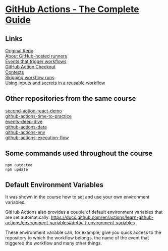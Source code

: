 # [GitHub Actions - The Complete Guide](https://www.udemy.com/course/github-actions-the-complete-guide/)

## Links
[Original Repo](https://github.com/academind/github-actions-course-resources)  
[About GitHub-hosted runners](https://docs.github.com/en/actions/using-github-hosted-runners/about-github-hosted-runners/about-github-hosted-runners)  
[Events that trigger workflows](https://docs.github.com/en/actions/using-workflows/events-that-trigger-workflows)  
[GitHub Action Checkout](https://github.com/actions/checkout)  
[Contexts](https://docs.github.com/en/actions/learn-github-actions/contexts)  
[Skipping workflow runs](https://docs.github.com/en/actions/managing-workflow-runs/skipping-workflow-runs)  
[Using inputs and secrets in a reusable workflow](https://docs.github.com/en/actions/using-workflows/reusing-workflows#using-inputs-and-secrets-in-a-reusable-workflow)  

## Other repositories from the same course
[second-action-react-demo](https://github.com/brunosantanati/second-action-react-demo)  
[github-actions-time-to-practice](https://github.com/brunosantanati/github-actions-time-to-practice)  
[events-deep-dive](https://github.com/brunosantanati/events-deep-dive)  
[github-actions-data](https://github.com/brunosantanati/github-actions-data)  
[github-actions-env](https://github.com/brunosantanati/github-actions-env)  
[github-actions-execution-flow](https://github.com/brunosantanati/github-actions-execution-flow)  

## Some commands used throughout the course
```
npm outdated
npm update
```

## Default Environment Variables

It was shown in the course how to set and use your own environment variables.

GitHub Actions also provides a couple of default environment variables that are set automatically: https://docs.github.com/en/actions/learn-github-actions/environment-variables#default-environment-variables

These environment variable can, for example, give you quick access to the repository to which the workflow belongs, the name of the event that triggered the workflow and many other things.
